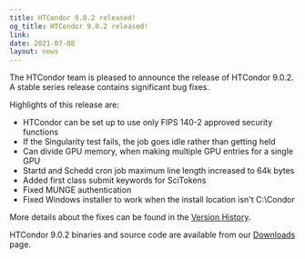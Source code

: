 ```yaml
---
title: HTCondor 9.0.2 released!
og_title: HTCondor 9.0.2 released!
link: 
date: 2021-07-08
layout: news
---
```


The HTCondor team is pleased to announce the release of HTCondor 9.0.2.
A stable series release contains significant bug fixes.

Highlights of this release are:
- HTCondor can be set up to use only FIPS 140-2 approved security functions
- If the Singularity test fails, the job goes idle rather than getting held
- Can divide GPU memory, when making multiple GPU entries for a single GPU
- Startd and Schedd cron job maximum line length increased to 64k bytes
- Added first class submit keywords for SciTokens
- Fixed MUNGE authentication
- Fixed Windows installer to work when the install location isn't C:\Condor

More details about the fixes can be found in the <a href="https://htcondor.readthedocs.io/en/v9_0/version-history/stable-release-series-90.html#version-9-0-2"> Version History</a>.

HTCondor 9.0.2 binaries and source code are available from our <a href="http://htcondor.org/downloads/">Downloads</a> page. 
